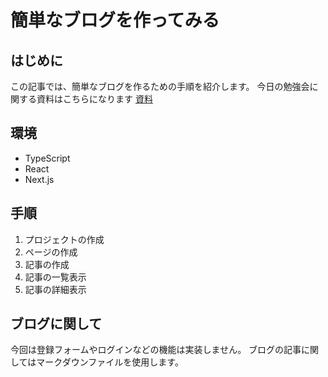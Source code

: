 # 簡単なブログを作ってみる
## はじめに
この記事では、簡単なブログを作るための手順を紹介します。
今日の勉強会に関する資料はこちらになります [資料](https://www.notion.so/Next-js-9272a31bf71343459ba2d9a11c73056f?pvs=4)

## 環境
- TypeScript
- React
- Next.js

## 手順
1. プロジェクトの作成
2. ページの作成
3. 記事の作成
4. 記事の一覧表示
5. 記事の詳細表示

## ブログに関して
今回は登録フォームやログインなどの機能は実装しません。
ブログの記事に関してはマークダウンファイルを使用します。

